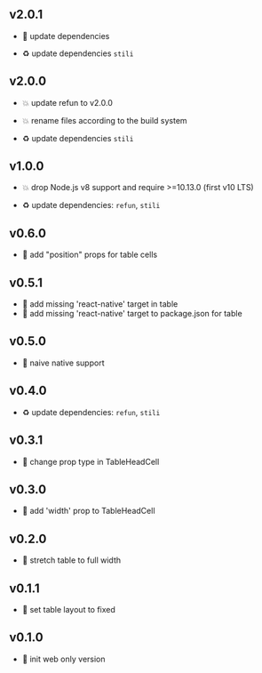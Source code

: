 ## v2.0.1

* 🐞 update dependencies

* ♻️ update dependencies `stili`

## v2.0.0

* 💥 update refun to v2.0.0

* 💥 rename files according to the build system

* ♻️ update dependencies `stili`

## v1.0.0

* 💥 drop Node.js v8 support and require >=10.13.0 (first v10 LTS)

* ♻️ update dependencies: `refun`, `stili`

## v0.6.0

* 🌱 add "position" props for table cells

## v0.5.1

* 🐞 add missing 'react-native' target in table
* 🐞 add missing 'react-native' target to package.json for table

## v0.5.0

* 🌱 naive native support

## v0.4.0

* ♻️ update dependencies: `refun`, `stili`

## v0.3.1

* 🐞 change prop type in TableHeadCell

## v0.3.0

* 🌱 add 'width' prop to TableHeadCell

## v0.2.0

* 🌱 stretch table to full width

## v0.1.1

* 🐞 set table layout to fixed

## v0.1.0

* 🐣 init web only version

